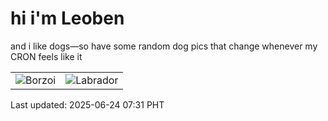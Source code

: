 # hi i'm Leoben

and i like dogs—so have some random dog pics that change whenever my CRON feels like it

|  |  |
|--------|----------|
| ![Borzoi](https://random-dog-vercel.vercel.app/api/random-borzoi?v=1750721511) | ![Labrador](https://random-dog-vercel.vercel.app/api/random-labrador?v=1750721511) |

Last updated: 2025-06-24 07:31 PHT
